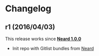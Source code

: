 # Changelog

## r1 (2016/04/03)

This release works since **[Neard 1.0.0](https://github.com/crazy-max/neard/releases/tag/v1.0.0)**

* Init repo with Gitlist bundles from [Neard](https://github.com/crazy-max/neard)
